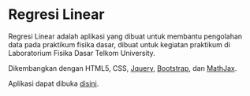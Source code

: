 # Regresi Linear

<p>Regresi Linear adalah aplikasi yang dibuat untuk membantu pengolahan data pada praktikum fisika dasar, dibuat untuk kegiatan praktikum di Laboratorium Fisika Dasar Telkom University.</p>
<p>Dikembangkan dengan HTML5, CSS, <a href="http://jquery.com">Jquery</a>, <a href="http://getbootstrap.com">Bootstrap</a>, dan <a href="http://mathjax.org">MathJax</a>.</p>
<p>Aplikasi dapat dibuka <a href="http://msatrio.com/regresi">disini</a>.</p>

